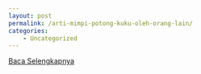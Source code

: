 ```yaml
---
layout: post
permalink: /arti-mimpi-potong-kuku-oleh-orang-lain/
categories:
    - Uncategorized
---
```


[Baca Selengkapnya](/06)